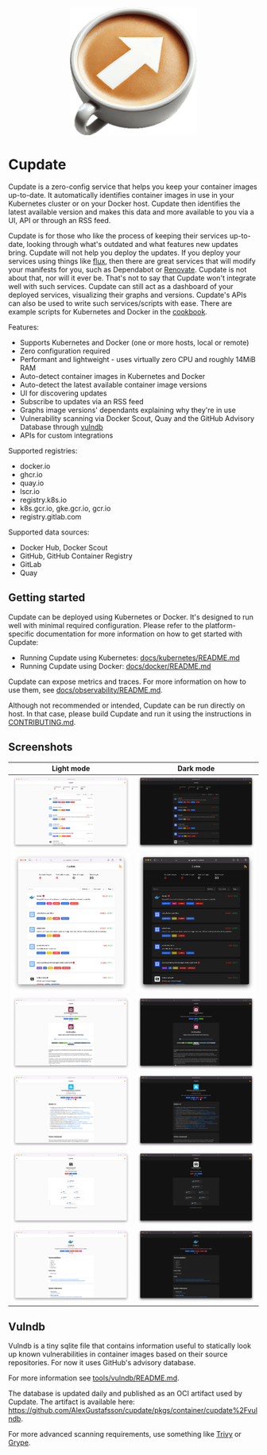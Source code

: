 <p align="center">
  <img src=".github/logo.png" alt="Logo">
</p>

# Cupdate

Cupdate is a zero-config service that helps you keep your container images
up-to-date. It automatically identifies container images in use in your
Kubernetes cluster or on your Docker host. Cupdate then identifies the latest
available version and makes this data and more available to you via a UI, API or
through an RSS feed.

Cupdate is for those who like the process of keeping their services up-to-date,
looking through what's outdated and what features new updates bring. Cupdate
will not help you deploy the updates. If you deploy your services using things
like [flux](https://github.com/fluxcd/flux2), then there are great services that
will modify your manifests for you, such as Dependabot or
[Renovate](https://github.com/renovatebot/renovate). Cupdate is not about that,
nor will it ever be. That's not to say that Cupdate won't integrate well with
such services. Cupdate can still act as a dashboard of your deployed services,
visualizing their graphs and versions. Cupdate's APIs can also be used to write
such services/scripts with ease. There are example scripts for Kubernetes and
Docker in the [cookbook](docs/cookbook/README.md).

Features:

- Supports Kubernetes and Docker (one or more hosts, local or remote)
- Zero configuration required
- Performant and lightweight - uses virtually zero CPU and roughly 14MiB RAM
- Auto-detect container images in Kubernetes and Docker
- Auto-detect the latest available container image versions
- UI for discovering updates
- Subscribe to updates via an RSS feed
- Graphs image versions' dependants explaining why they're in use
- Vulnerability scanning via Docker Scout, Quay and the
  GitHub Advisory Database through [vulndb](#vulndb)
- APIs for custom integrations

Supported registries:

- docker.io
- ghcr.io
- quay.io
- lscr.io
- registry.k8s.io
- k8s.gcr.io, gke.gcr.io, gcr.io
- registry.gitlab.com

Supported data sources:

- Docker Hub, Docker Scout
- GitHub, GitHub Container Registry
- GitLab
- Quay

## Getting started

Cupdate can be deployed using Kubernetes or Docker. It's designed to run well
with minimal required configuration. Please refer to the platform-specific
documentation for more information on how to get started with Cupdate:

- Running Cupdate using Kubernetes:
  [docs/kubernetes/README.md](docs/kubernetes/README.md)
- Running Cupdate using Docker:
  [docs/docker/README.md](docs/docker/README.md)

Cupdate can expose metrics and traces. For more information on how to use them,
see [docs/observability/README.md](docs/observability/README.md).

Although not recommended or intended, Cupdate can be run directly on host. In
that case, please build Cupdate and run it using the instructions in
[CONTRIBUTING.md](CONTRIBUTING.md).

## Screenshots

| Light mode                                                                                            | Dark mode                                                                                           |
| ----------------------------------------------------------------------------------------------------- | --------------------------------------------------------------------------------------------------- |
| ![Dashboard screenshot in light mode](./docs/screenshots/dashboard-light.png)                         | ![Dashboard screenshot in dark mode](./docs/screenshots/dashboard-dark.png)                         |
| ![Dashboard screenshot on small screen in light mode](./docs/screenshots/dashboard-small-light.png)   | ![Dashboard screenshot on small screen in dark mode](./docs/screenshots/dashboard-small-dark.png)   |
| ![Image page screenshot in light mode](./docs/screenshots/image-page-light.png)                       | ![Image page screenshot in dark mode](./docs/screenshots/image-page-dark.png)                       |
| ![Image page release screenshot page in light mode](./docs/screenshots/image-page-release-light.png)  | ![Image page release screenshot in dark mode](./docs/screenshots/image-page-release-dark.png)       |
| ![Image page graph screenshot page in light mode](./docs/screenshots/image-page-graph-light.png)      | ![Image page graph screenshot in dark mode](./docs/screenshots/image-page-graph-dark.png)           |
| ![Vulnerable image page screenshot in light mode](./docs/screenshots/image-page-vulnerable-light.png) | ![Vulnerable image page screenshot in dark mode](./docs/screenshots/image-page-vulnerable-dark.png) |

## Vulndb

Vulndb is a tiny sqlite file that contains information useful to statically look
up known vulnerabilities in container images based on their source repositories.
For now it uses GitHub's advisory database.

For more information see [tools/vulndb/README.md](tools/vulndb/README.md).

The database is updated daily and published as an OCI artifact used by Cupdate.
The artifact is available here:
<https://github.com/AlexGustafsson/cupdate/pkgs/container/cupdate%2Fvulndb>.

For more advanced scanning requirements, use something like
[Trivy](https://github.com/aquasecurity/trivy) or
[Grype](https://github.com/anchore/grype).
